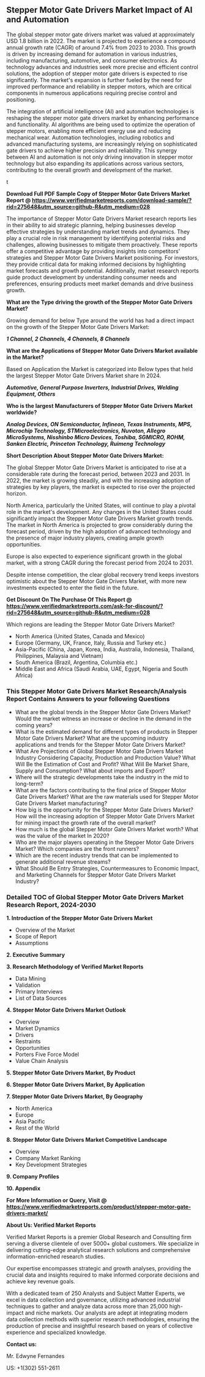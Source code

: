 <h2>Stepper Motor Gate Drivers Market Impact of AI and Automation</h2><p>The global stepper motor gate drivers market was valued at approximately USD 1.8 billion in 2022. The market is projected to experience a compound annual growth rate (CAGR) of around 7.4% from 2023 to 2030. This growth is driven by increasing demand for automation in various industries, including manufacturing, automotive, and consumer electronics. As technology advances and industries seek more precise and efficient control solutions, the adoption of stepper motor gate drivers is expected to rise significantly. The market's expansion is further fueled by the need for improved performance and reliability in stepper motors, which are critical components in numerous applications requiring precise control and positioning.</p><p>The integration of artificial intelligence (AI) and automation technologies is reshaping the stepper motor gate drivers market by enhancing performance and functionality. AI algorithms are being used to optimize the operation of stepper motors, enabling more efficient energy use and reducing mechanical wear. Automation technologies, including robotics and advanced manufacturing systems, are increasingly relying on sophisticated gate drivers to achieve higher precision and reliability. This synergy between AI and automation is not only driving innovation in stepper motor technology but also expanding its applications across various sectors, contributing to the overall growth and development of the market.</p>t</p><p id="" class=""><strong>Download Full PDF Sample Copy of Stepper Motor Gate Drivers Market Report @ <a href="https://www.verifiedmarketreports.com/download-sample/?rid=275648&utm_source=github-R&utm_medium=028" target="_blank">https://www.verifiedmarketreports.com/download-sample/?rid=275648&utm_source=github-R&utm_medium=028</a></strong></p><p>The importance of&nbsp;Stepper Motor Gate Drivers Market research reports lies in their ability to aid strategic planning, helping businesses develop effective strategies by understanding market trends and dynamics. They play a crucial role in risk management by identifying potential risks and challenges, allowing businesses to mitigate them proactively. These reports offer a competitive advantage by providing insights into competitors' strategies and Stepper Motor Gate Drivers Market positioning. For investors, they provide critical data for making informed decisions by highlighting market forecasts and growth potential. Additionally, market research reports guide product development by understanding consumer needs and preferences, ensuring products meet market demands and drive business growth.</p><p><strong>What are the&nbsp;Type driving the growth of the Stepper Motor Gate Drivers Market?</strong></p><p id="" class="">Growing demand for below Type around the world has had a direct impact on the growth of the Stepper Motor Gate Drivers Market:</p><em><strong>1 Channel, 2 Channels, 4 Channels, 8 Channels</strong></em></p><strong>What are the&nbsp;Applications&nbsp;of Stepper Motor Gate Drivers Market available in the Market?</strong></p><p id="" class="">Based on Application the Market is categorized into Below types that held the largest Stepper Motor Gate Drivers Market share In 2024.</p><em><strong>Automotive, General Purpose Inverters, Industrial Drives, Welding Equipment, Others</strong></em></p><strong>Who is the largest Manufacturers of Stepper Motor Gate Drivers Market worldwide?</strong></p><p><em><strong>Analog Devices, ON Semiconductor, Infineon, Texas Instruments, MPS, Microchip Technology, STMicroelectronics, Nuvoton, Allegro MicroSystems, Nisshinbo Micro Devices, Toshiba, SGMICRO, ROHM, Sanken Electric, Princeton Technology, Ruimeng Technology</strong></em></p><p id="" class=""><strong>Short Description About Stepper Motor Gate Drivers Market:</strong></p><p>The global Stepper Motor Gate Drivers Market is anticipated to rise at a considerable rate during the forecast period, between 2023 and 2031. In 2022, the market is growing steadily, and with the increasing adoption of strategies by key players, the market is expected to rise over the projected horizon.</p><p>North America, particularly the United States, will continue to play a pivotal role in the market's development. Any changes in the United States could significantly impact the Stepper Motor Gate Drivers Market growth trends. The market in North America is projected to grow considerably during the forecast period, driven by the high adoption of advanced technology and the presence of major industry players, creating ample growth opportunities.</p><p>Europe is also expected to experience significant growth in the global market, with a strong CAGR during the forecast period from 2024 to 2031.</p><p>Despite intense competition, the clear global recovery trend keeps investors optimistic about the Stepper Motor Gate Drivers Market, with more new investments expected to enter the field in the future.</p><p id="" class=""><strong>Get Discount On The Purchase Of This Report @ <a href="https://www.verifiedmarketreports.com/ask-for-discount/?rid=275648&utm_source=github-R&utm_medium=028" target="_blank">https://www.verifiedmarketreports.com/ask-for-discount/?rid=275648&utm_source=github-R&utm_medium=028</a></strong></p>Which regions are leading the Stepper Motor Gate Drivers Market?</p><ul><li>North America (United States, Canada and Mexico)</li><li>Europe (Germany, UK, France, Italy, Russia and Turkey etc.)</li><li>Asia-Pacific (China, Japan, Korea, India, Australia, Indonesia, Thailand, Philippines, Malaysia and Vietnam)</li><li>South America (Brazil, Argentina, Columbia etc.)</li><li>Middle East and Africa (Saudi Arabia, UAE, Egypt, Nigeria and South Africa)</li></ul><h3 id="" class="">This Stepper Motor Gate Drivers Market Research/Analysis Report Contains Answers to your following Questions</h3><ul><li>What are the global trends in the Stepper Motor Gate Drivers Market? Would the market witness an increase or decline in the demand in the coming years?</li><li>What is the estimated demand for different types of products in Stepper Motor Gate Drivers Market? What are the upcoming industry applications and trends for the Stepper Motor Gate Drivers Market?</li><li>What Are Projections of Global Stepper Motor Gate Drivers Market Industry Considering Capacity, Production and Production Value? What Will Be the Estimation of Cost and Profit? What Will Be Market Share, Supply and Consumption? What about imports and Export?</li><li>Where will the strategic developments take the industry in the mid to long-term?</li><li>What are the factors contributing to the final price of Stepper Motor Gate Drivers Market? What are the raw materials used for Stepper Motor Gate Drivers Market manufacturing?</li><li>How big is the opportunity for the Stepper Motor Gate Drivers Market? How will the increasing adoption of Stepper Motor Gate Drivers Market for mining impact the growth rate of the overall market?</li><li>How much is the global Stepper Motor Gate Drivers Market worth? What was the value of the market In 2020?</li><li>Who are the major players operating in the Stepper Motor Gate Drivers Market? Which companies are the front runners?</li><li>Which are the recent industry trends that can be implemented to generate additional revenue streams?</li><li>What Should Be Entry Strategies, Countermeasures to Economic Impact, and Marketing Channels for Stepper Motor Gate Drivers Market Industry?</li></ul><h3 id="" class="">Detailed TOC of Global Stepper Motor Gate Drivers Market Research Report, 2024-2030</h3><p id="" class=""><strong>1. Introduction of the Stepper Motor Gate Drivers Market</strong></p><ul><li>Overview of the Market</li><li>Scope of Report</li><li>Assumptions</li></ul><p id="" class=""><strong>2. Executive Summary</strong></p><p id="" class=""><strong>3. Research Methodology of Verified Market Reports</strong></p><ul><li>Data Mining</li><li>Validation</li><li>Primary Interviews</li><li>List of Data Sources</li></ul><p id="" class=""><strong>4. Stepper Motor Gate Drivers Market Outlook</strong></p><ul><li>Overview</li><li>Market Dynamics</li><li>Drivers</li><li>Restraints</li><li>Opportunities</li><li>Porters Five Force Model</li><li>Value Chain Analysis</li></ul><p id="" class=""><strong>5. Stepper Motor Gate Drivers Market, By Product</strong></p><p id="" class=""><strong>6. Stepper Motor Gate Drivers Market, By Application</strong></p><p id="" class=""><strong>7. Stepper Motor Gate Drivers Market, By Geography</strong></p><ul><li>North America</li><li>Europe</li><li>Asia Pacific</li><li>Rest of the World</li></ul><p id="" class=""><strong>8. Stepper Motor Gate Drivers Market Competitive Landscape</strong></p><ul><li>Overview</li><li>Company Market Ranking</li><li>Key Development Strategies</li></ul><p id="" class=""><strong>9. Company Profiles</strong></p><p id="" class=""><strong>10. Appendix</strong></p><p id="" class=""><strong>For More Information or Query, Visit @ <a href="https://www.verifiedmarketreports.com/product/stepper-motor-gate-drivers-market/" target="_blank">https://www.verifiedmarketreports.com/product/stepper-motor-gate-drivers-market/</a></strong></p><p id="" class=""><strong>About Us: Verified Market Reports</strong></p><p id="" class="">Verified Market Reports is a premier Global Research and Consulting firm serving a diverse clientele of over 5000+ global customers. We specialize in delivering cutting-edge analytical research solutions and comprehensive information-enriched research studies.</p><p id="" class="">Our expertise encompasses strategic and growth analyses, providing the crucial data and insights required to make informed corporate decisions and achieve key revenue goals.</p><p id="" class="">With a dedicated team of 250 Analysts and Subject Matter Experts, we excel in data collection and governance, utilizing advanced industrial techniques to gather and analyze data across more than 25,000 high-impact and niche markets. Our analysts are adept at integrating modern data collection methods with superior research methodologies, ensuring the production of precise and insightful research based on years of collective experience and specialized knowledge.</p><p id="" class=""><strong>Contact us:</strong></p><p id="" class="">Mr. Edwyne Fernandes</p><p id="" class="">US: +1(302) 551-2611</p>